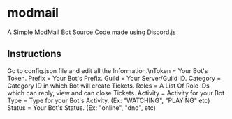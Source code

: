 # modmail
A Simple ModMail Bot Source Code made using Discord.js

## Instructions
Go to config.json file and edit all the Information.\nToken = Your Bot's Token.
Prefix = Your Bot's Prefix.
Guild = Your Server/Guild ID.
Category = Category ID in which Bot will create Tickets.
Roles = A List Of Role IDs which can reply, view and can close Tickets.
Activity = Activity for your Bot
Type = Type for your Bot's Activity. (Ex: "WATCHING", "PLAYING" etc)
Status = Your Bot's Status. (Ex: "online", "dnd", etc)

